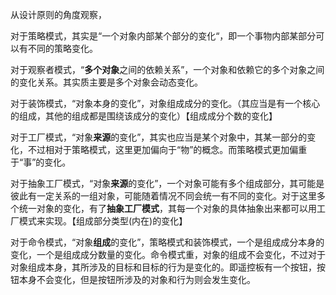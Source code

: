 从设计原则的角度观察，

对于策略模式，其实是“一个对象内部某个部分的变化“，即一个事物内部某部分可以有不同的策略变化。

对于观察者模式，“**多个对象**之间的依赖关系”，一个对象和依赖它的多个对象之间的变化关系。其实质主要是多个对象会动态变化。

对于装饰模式，“对象本身的变化”，对象组成成分的变化。（其应当是有一个核心的组成，其他的组成都是围绕该成分的变化）【组成成分个数的变化】

对于工厂模式，“对象**来源**的变化”，其实也应当是某个对象中，其某一部分的变化，不过相对于策略模式，这里更加偏向于“物”的概念。而策略模式更加偏重于“事”的变化。

对于抽象工厂模式，“对象**来源**的变化”，一个对象可能有多个组成部分，其可能是彼此有一定关系的一组对象，可能随着情况不同会统一有不同的变化。对于这里多个统一对象的变化，有了**抽象工厂模式**，其每一个对象的具体抽象出来都可以用工厂模式来实现。【组成部分类型(内在)的变化】

对于命令模式，“对象**组成**的变化”，策略模式和装饰模式，一个是组成成分本身的变化，一个是组成成分数量的变化。命令模式重，对象的组成不会变化，不过对于对象组成本身，其所涉及的目标和目标的行为是变化的。即遥控板有一个按钮，按钮本身不会变化，但是按钮所涉及的对象和行为则会发生变化。


